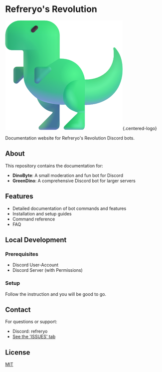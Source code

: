 # Refreryo's Revolution

![Logo](docs/assets/images/logo.png){.centered-logo}

Documentation website for Refreryo's Revolution Discord bots.

## About

This repository contains the documentation for:
- **DinoByte**: A small moderation and fun bot for Discord
- **GreenDino**: A comprehensive Discord bot for larger servers

## Features

- Detailed documentation of bot commands and features
- Installation and setup guides
- Command reference
- FAQ

## Local Development

### Prerequisites

- Discord User-Account
- Discord Server (with Permissions)

### Setup

Follow the instruction and you will be good to go.

## Contact

For questions or support:
- Discord: refreryo
- [See the 'ISSUES' tab](https://github.com/Refreryo/refreryo-revolution/issues)

## License

[MIT](LICENSE)